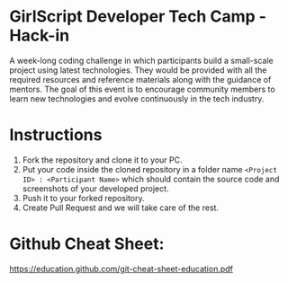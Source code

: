 # GirlScript Developer Tech Camp - Hack-in
A week-long coding challenge in which participants build a small-scale project using latest technologies. They would be provided with all the required resources and reference materials along with the guidance of mentors.
The goal of this event is to encourage community members to learn new technologies and evolve continuously in the tech industry.

# Instructions
1. Fork the repository and clone it to your PC.
2. Put your code inside the cloned repository in a folder name `<Project ID> : <Participant Name>` which should contain the source code and screenshots of your developed project.
3. Push it to your forked repository.
4. Create Pull Request and we will take care of the rest.

# Github Cheat Sheet:

https://education.github.com/git-cheat-sheet-education.pdf
